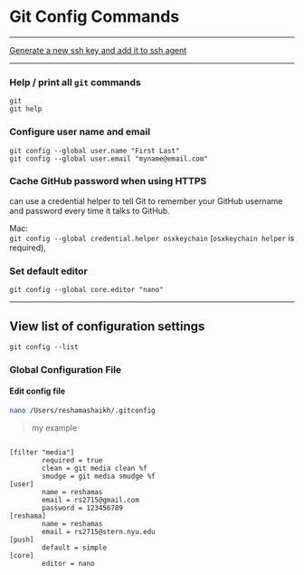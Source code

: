 # Git Config Commands

---

[Generate a new ssh key and add it to ssh agent](https://help.github.com/articles/generating-a-new-ssh-key-and-adding-it-to-the-ssh-agent/)

---

### Help / print all `git` commands 
`git`  
`git help`  

### Configure user name and email 
`git config --global user.name "First Last"`  
`git config --global user.email "myname@email.com"`  

### Cache GitHub password when using HTTPS
can use a credential helper to tell Git to remember your GitHub username and password every time it talks to GitHub.

Mac:  
`git config --global credential.helper osxkeychain`  (`osxkeychain helper` is required), 

### Set default editor
`git config --global core.editor "nano"`

---

## View list of configuration settings
`git config --list`

### Global Configuration File
#### Edit config file
```bash
nano /Users/reshamashaikh/.gitconfig
```

>my example  

```text

[filter "media"]
        required = true
        clean = git media clean %f
        smudge = git media smudge %f
[user]
        name = reshamas
        email = rs2715@gmail.com
        password = 123456789
[reshama]
        name = reshamas
        email = rs2715@stern.nyu.edu
[push]
        default = simple
[core]
        editor = nano
        
```
